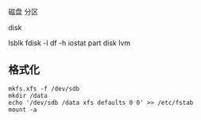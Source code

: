  磁盘 分区

disk 

lsblk
fdisk -l
df -h
iostat
part disk lvm



## 格式化

```shell
mkfs.xfs -f /dev/sdb
mkdir /data
echo '/dev/sdb /data xfs defaults 0 0' >> /etc/fstab
mount -a
```

